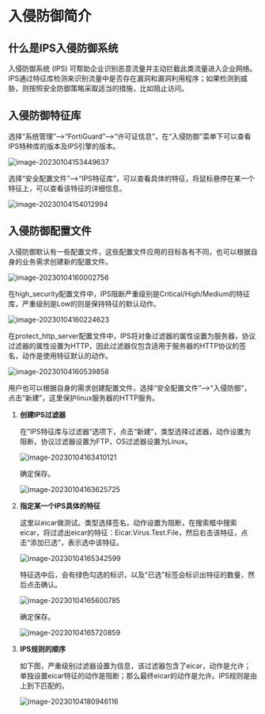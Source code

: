 # 入侵防御简介

## 什么是IPS入侵防御系统

入侵防御系统 (IPS) 可帮助企业识别恶意流量并主动拦截此类流量进入企业网络。IPS通过特征库检测来识别流量中是否存在漏洞和漏洞利用程序；如果检测到威胁，则按照安全防御策略采取适当的措施，比如阻止访问。

## 入侵防御特征库

选择“系统管理”-->“FortiGuard”-->“许可证信息”，在“入侵防御”菜单下可以查看IPS特种库的版本及IPS引擎的版本。

![image-20230104153449637](../../images/image-20230104153449637.png)

选择“安全配置文件”-->“IPS特征库”，可以查看具体的特征，将鼠标悬停在某一个特征上，可以查看该特征的详细信息。

![image-20230104154012994](../../images/image-20230104154012994.png)

## 入侵防御配置文件

入侵防御默认有一些配置文件，这些配置文件应用的目标各有不同，也可以根据自身的业务需求创建新的配置文件。

![image-20230104160002756](../../images/image-20230104160002756.png)

在high_security配置文件中，IPS阻断严重级别是Critical/High/Medium的特征库，严重级别是Low的则是保持特征的默认动作。

![image-20230104160224623](../../images/image-20230104160224623.png)

在protect_http_server配置文件中，IPS将对象过滤器的属性设置为服务器，协议过滤器的属性设置为HTTP，因此过滤器仅包含适用于服务器的HTTP协议的签名，动作是使用特征默认的动作。

![image-20230104160539858](../../images/image-20230104160539858.png)

用户也可以根据自身的需求创建配置文件，选择“安全配置文件”-->“入侵防御”，点击“新建”，这里保护linux服务器的HTTP服务。

1. **创建IPS过滤器**

   在”IPS特征库与过滤器“选项下，点击“新建”，类型选择过滤器，动作设置为阻断，协议过滤器设置为FTP，OS过滤器设置为Linux。

   ![image-20230104163410121](../../images/image-20230104163410121.png)

   确定保存。

   ![image-20230104163625725](../../images/image-20230104163625725.png)

2. **指定某一个IPS具体的特征**

   这里以eicar做测试。类型选择签名，动作设置为阻断，在搜索框中搜索eicar，将过滤出eicar的特征：Eicar.Virus.Test.File，然后右击该特征，点击“添加已选”，表示选中该特征。

   ![image-20230104165342599](../../images/image-20230104165342599.png)

   特征选中后，会有绿色勾选的标识，以及“已选”标签会标识出特征的数量，然后点击确认。

   ![image-20230104165600785](../../images/image-20230104165600785.png)

   确定保存。

   ![image-20230104165720859](../../images/image-20230104165720859.png)

3. **IPS规则的顺序**

   如下图，严重级别过滤器设置为信息，该过滤器包含了eicar，动作是允许；单独设置eicar特征的动作是阻断；那么最终eicar的动作是允许。IPS规则是由上到下匹配的。

   ![image-20230104180946116](../../images/image-20230104180946116.png)
